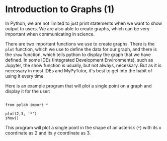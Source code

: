 # Introduction to Graphs (1)

In Python, we are not limited to just print statements when we want to show output to users. We are also able to create graphs, which can be very important when communicating in science.

There are two important functions we use to create graphs. There is the `plot` function, which we use to define the data for our graph, and there is the `show` function, which tells python to display the graph that we have defined. In some IDEs (Integrated Development Environments), such as Jupyter, the show function is usually, but not always, necessary. But as it is necessary in most IDEs and MyPyTutor, it's best to get into the habit of using it every time. 

Here is an example program that will plot a single point on a graph and display it for the user:

```

from pylab import *

plot(2,3, '*')
show()

```

This program will plot a single point in the shape of an asterisk (`*`) with its x coordinate as 2 and its y coordinate as 3. 

